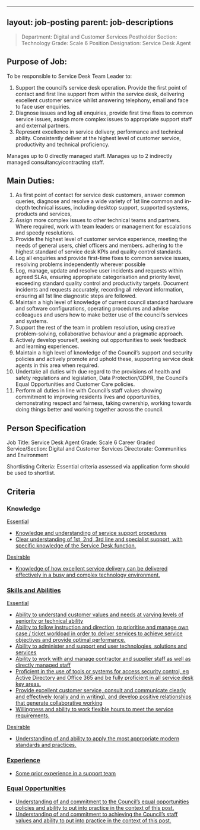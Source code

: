 
---
layout: job-posting
parent: job-descriptions
---




>Department: Digital and Customer Services
>Postholder Section: Technology
>Grade: Scale 6
>Position Designation: Service Desk Agent

## Purpose of Job:
To be responsible to Service Desk Team Leader to:
1.  Support the council’s service desk operation. Provide the first point of contact and first line support from within the service desk, delivering excellent customer service whilst answering telephony, email and face to face user enquiries.    
2.  Diagnose issues and log all enquiries, provide first time fixes to common service issues, assign more complex issues to appropriate support staff and external partners.    
3.  Represent excellence in service delivery, performance and technical ability. Consistently deliver at the highest level of customer service, productivity and technical proficiency.

Manages up to 0 directly managed staff.
Manages up to 2 indirectly managed consultancy/contracting staff.

## Main Duties:
1.  As first point of contact for service desk customers, answer common queries, diagnose and resolve a wide variety of 1st line common and in-depth technical issues, including desktop support, supported systems, products and services,    
2.  Assign more complex issues to other technical teams and partners. Where required, work with team leaders or management for escalations and speedy resolutions.    
3.  Provide the highest level of customer service experience, meeting the needs of general users, chief officers and members. adhering to the highest standard of service desk KPIs and quality control standards.    
4.  Log all enquiries and provide first-time fixes to common service issues, resolving problems independently wherever possible    
5.  Log, manage, update and resolve user incidents and requests within agreed SLAs, ensuring appropriate categorisation and priority level, exceeding standard quality control and productivity targets. Document incidents and requests accurately, recording all relevant information, ensuring all 1st line diagnostic steps are followed.    
6.  Maintain a high level of knowledge of current council standard hardware and software configurations, operating procedures and advise colleagues and users how to make better use of the council’s services and systems.    
7.  Support the rest of the team in problem resolution, using creative problem-solving, collaborative behaviour and a pragmatic approach.    
8.  Actively develop yourself, seeking out opportunities to seek feedback and learning experiences.    
9.  Maintain a high level of knowledge of the Council’s support and security policies and actively promote and uphold these, supporting service desk agents in this area when required.    
10.  Undertake all duties with due regard to the provisions of health and safety regulations and legislation, Data Protection/GDPR, the Council’s Equal Opportunities and Customer Care policies.    
11.  Perform all duties in line with Council’s staff values showing commitment to improving residents lives and opportunities, demonstrating respect and fairness, taking ownership, working towards doing things better and working together across the council.

## Person Specification
Job Title: Service Desk Agent
Grade: Scale 6 Career Graded
Service/Section: Digital and Customer Services
Directorate: Communities and Environment

Shortlisting Criteria: Essential criteria assessed via application form should be used to shortlist.

## Criteria 
### Knowledge
<u>Essential
-   Knowledge and understanding of service support procedures    
-   Clear understanding of 1st, 2nd, 3rd line and specialist support, with specific knowledge of the Service Desk function.

<u>Desirable
-   Knowledge of how excellent service delivery can be delivered effectively in a busy and complex technology environment.

### Skills and Abilities
<u>Essential
-   Ability to understand customer values and needs at varying levels of seniority or technical ability    
-   Ability to follow instruction and direction, to prioritise and manage own case / ticket workload in order to deliver services to achieve service objectives and provide optimal performance.    
-   Ability to administer and support end user technologies, solutions and services    
-   Ability to work with and manage contractor and supplier staff as well as directly managed staff    
-   Proficient in the use of tools or systems for access security control, eg Active Directory and Office 365 and be fully proficient in all service desk key areas.    
-   Provide excellent customer service, consult and communicate clearly and effectively (orally and in writing), and develop positive relationships that generate collaborative working    
-   Willingness and ability to work flexible hours to meet the service requirements.

<u>Desirable
-   Understanding of and ability to apply the most appropriate modern standards and practices.

### Experience
-   Some prior experience in a support team

### Equal Opportunities
-   Understanding of and commitment to the Council’s equal opportunities policies and ability to put into practice in the context of this post.    
-   Understanding of and commitment to achieving the Council’s staff values and ability to put into practice in the context of this post.


